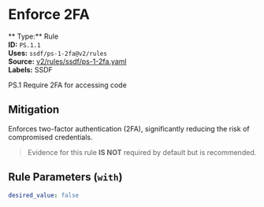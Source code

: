 # Enforce 2FA  
** Type:** Rule  
**ID:** `PS.1.1`  
**Uses:** `ssdf/ps-1-2fa@v2/rules`  
**Source:** [v2/rules/ssdf/ps-1-2fa.yaml](https://github.com/scribe-public/sample-policies/v2/rules/ssdf/ps-1-2fa.yaml)  
**Labels:** SSDF  

PS.1 Require 2FA for accessing code


## Mitigation  
Enforces two-factor authentication (2FA), significantly reducing the risk of compromised credentials.


> Evidence for this rule **IS NOT** required by default but is recommended.


## Rule Parameters (`with`)  
```yaml
desired_value: false
```

